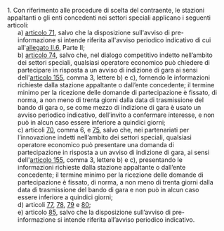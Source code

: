 <ul style="list-style-type: none;">
    <li>
        1. Con riferimento alle procedure di scelta del contraente, le stazioni appaltanti o gli enti concedenti nei settori speciali applicano i seguenti articoli:
        <ul class="alist" style="list-style-type: none;">
            <li>a) <a href="/index.html?article=articolo-71&version=1">articolo 71</a>, salvo che la disposizione sull'avviso di pre-informazione si intende riferita all'avviso periodico indicativo di cui all'<a href="/index.html?section=attachment-2-6&version=1">allegato II.6</a>, Parte II;</li>
            <li>b) <a href="/index.html?article=articolo-74&version=1">articolo 74</a>, salvo che, nel dialogo competitivo indetto nell’ambito dei settori speciali, qualsiasi operatore economico può chiedere di partecipare in risposta a un avviso di indizione di gara ai sensi dell'<a href="/index.html?article=articolo-155&version=1">articolo 155</a>, comma 3, lettere b) e c), fornendo le informazioni richieste dalla stazione appaltante o dall’ente concedente; il termine minimo per la ricezione delle domande di partecipazione è fissato, di norma, a non meno di trenta giorni dalla data di trasmissione del bando di gara o, se come mezzo di indizione di gara è usato un avviso periodico indicativo, dell’invito a confermare interesse, e non può in alcun caso essere inferiore a quindici giorni;</li>
            <li>c) articoli <a href="/index.html?article=articolo-70&version=2">70</a>, comma 6, e <a href="/index.html?article=articolo-75&version=1">75</a>, salvo che, nei partenariati per l’innovazione indetti nell’ambito dei settori speciali, qualsiasi operatore economico può presentare una domanda di partecipazione in risposta a un avviso di indizione di gara, ai sensi dell'<a href="/index.html?article=articolo-155&version=1">articolo 155</a>, comma 3, lettere b) e c), presentando le informazioni richieste dalla stazione appaltante o dall’ente concedente; il termine minimo per la ricezione delle domande di partecipazione è fissato, di norma, a non meno di trenta giorni dalla data di trasmissione del bando di gara e non può in alcun caso essere inferiore a quindici giorni;</li>
            <li>d) articoli <a href="/index.html?article=articolo-77&version=1">77</a>, <a href="/index.html?article=articolo-78&version=1">78</a>, <a href="/index.html?article=articolo-79&version=1">79</a> e <a href="/index.html?article=articolo-80&version=1">80</a>;</li>
            <li>e) articolo <a href="/index.html?article=articolo-85&version=1">85</a>, salvo che la disposizione sull’avviso di pre-informazione si intende riferita all’avviso periodico indicativo.</li>
        </ul>
    </li>
</ul>
